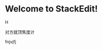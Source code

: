
# Welcome to StackEdit!

H


对方就顶焦度计

fnjvjfj
<!--stackedit_data:
eyJoaXN0b3J5IjpbMTk0NTE0NDczNSw1NTc2NTg1MjcsLTUyMz
AxODA4NywtNzE1MjUxOTkwLC0xMTUyNDQ4Njc0LC0xMzEzMzgx
NzM0LDM1NDQyNDgxNiwtOTI1NzcwNzU4LC0xNTY1MDA4MDI4LC
0zMDUzNDUyMjksLTEzOTk4NDA0NzJdfQ==
-->